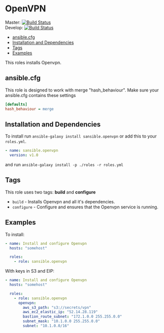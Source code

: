 # OpenVPN

Master: [![Build Status](https://travis-ci.org/sansible/openvpn.svg?branch=master)](https://travis-ci.org/sansible/openvpn)  
Develop: [![Build Status](https://travis-ci.org/sansible/openvpn.svg?branch=develop)](https://travis-ci.org/sansible/openvpn)

* [ansible.cfg](#ansible-cfg)
* [Installation and Dependencies](#installation-and-dependencies)
* [Tags](#tags)
* [Examples](#examples)

This roles installs Openvpn.




## ansible.cfg

This role is designed to work with merge "hash_behaviour". Make sure your
ansible.cfg contains these settings

```INI
[defaults]
hash_behaviour = merge
```




## Installation and Dependencies

To install run `ansible-galaxy install sansible.openvpn` or add this to your
`roles.yml`.

```YAML
- name: sansible.openvpn
  version: v1.0
```

and run `ansible-galaxy install -p ./roles -r roles.yml`




## Tags

This role uses two tags: **build** and **configure**

* `build` - Installs Openvpn and all it's dependencies.
* `configure` - Configure and ensures that the Openvpn service is running.




## Examples

To install:

```YAML
- name: Install and configure Openvpn
  hosts: "somehost"

  roles:
    - role: sansible.openvpn
```

With keys in S3 and EIP:

```YAML
- name: Install and configure Openvpn
  hosts: "somehost"

  roles:
    - role: sansible.openvpn
      openvpn:
        aws_s3_path: "s3://secrets/vpn"
        aws_ec2_elastic_ip: "52.14.28.119"
        bastion_route_subnet: "172.1.0.0 255.255.0.0"
        subnet_mask: "10.1.0.0 255.255.0.0"
        subnet: "10.1.0.0/16"
```
